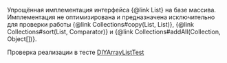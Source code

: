 Упрощённая имплементация интерфейса {@link List} на базе массива. Имплементация не оптимизирована
и предназначена исключительно для проверки работы {@link Collections#copy(List, List)},
{@link Collections#sort(List, Comparator)} и {@link Collections#addAll(Collection, Object[])}.

Проверка реализации в тесте [DIYArrayListTest](/src/test/java/ru/otus/study/DIYArrayListTest.java)